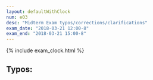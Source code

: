 ```yaml
---
layout: defaultWithClock
num: e03
desc: "Midterm Exam typos/corrections/clarifications"
exam_date: "2018-03-21 12:00-8"
exam_end: "2018-03-21 15:00-8"
---
```



{% include exam_clock.html %}

<div style="display:none; clear:both;">
http://ucsb-cs56-w18.github.io/exam/e03/typos/
</div>

## Typos:
